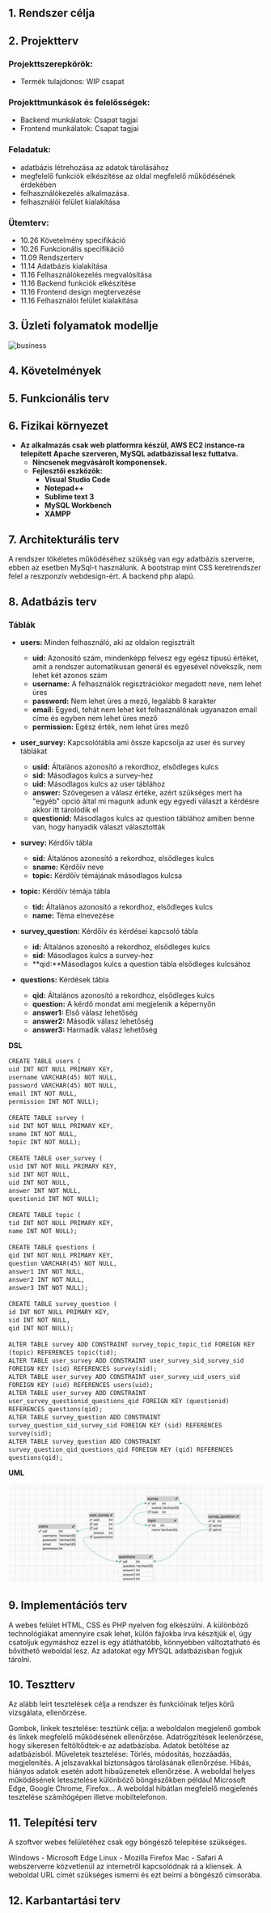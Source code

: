 ## 1. Rendszer célja

## 2. Projektterv

### Projekttszerepkörök:
  * Termék tulajdonos: WIP csapat
### Projekttmunkások és felelősségek:
  * Backend munkálatok: Csapat tagjai
  * Frontend munkálatok: Csapat tagjai

### Feladatuk: 
- adatbázis létrehozása az adatok tárolásához
- megfelelő funkciók elkészítése az oldal megfelelő működésének érdekében
- felhasználókezelés alkalmazása.
- felhasználói felület kialakítása

### Ütemterv:
 - 10.26 Követelmény specifikáció 
 - 10.26 Funkcionális specifikáció
 - 11.09 Rendszerterv
 - 11.14 Adatbázis kialakítása
 - 11.16 Felhasználókezelés megvalósítása
 - 11.16 Backend funkciók elkészítése
 - 11.16 Frontend design megtervezése
 - 11.16 Felhasználói felület kialakítása

## 3. Üzleti folyamatok modellje

![business](../docs/Picture/rend_3.png)

## 4. Követelmények

## 5. Funkcionális terv

## 6. Fizikai környezet

- **Az alkalmazás csak web platformra készül, AWS EC2 instance-ra telepített Apache szerveren, MySQL adatbázissal lesz futtatva.**
  - **Nincsenek megvásárolt komponensek.**
  - **Fejlesztői eszközök:**
    - **Visual Studio Code**
    - **Notepad++**
    - **Sublime text 3**
    - **MySQL Workbench**
    - **XAMPP**

## 7. Architekturális terv

A rendszer tökéletes működéséhez szükség van egy adatbázis szerverre, ebben az esetben MySql-t használunk. A bootstrap mint CSS keretrendszer felel a reszponzív webdesign-ért. A backend php alapú.

## 8. Adatbázis terv

### **Táblák**
- **users:** Minden felhasználó, aki az oldalon regisztrált
  - **uid:** Azonosító szám, mindenképp felvesz egy egész típusú értéket, amit a rendszer automatikusan generál és egyesével növekszik, nem lehet két azonos szám
  - **username:** A felhasználók regisztrációkor megadott neve, nem lehet üres
  - **password:** Nem lehet üres a mező, legalább 8 karakter
  - **email:** Egyedi, tehát nem lehet két felhasználónak ugyanazon email címe és egyben nem lehet üres mező
  - **permission:** Egész érték, nem lehet üres mező 

- **user_survey:** Kapcsolótábla ami össze kapcsolja az user és survey táblákat
  - **usid:** Általános azonosító a rekordhoz, elsődleges kulcs
  - **sid:** Másodlagos kulcs a survey-hez
  - **uid:** Másodlagos kulcs az user táblához
  - **answer:** Szövegesen a válasz értéke, azért szükséges mert ha "egyéb" opció által mi magunk adunk egy egyedi választ a kérdésre akkor itt tárolódik el
  - **questionid:** Másodlagos kulcs az question táblához amiben benne van, hogy hanyadik választ választották

- **survey:** Kérdőív tábla
  - **sid:** Általános azonosító a rekordhoz, elsődleges kulcs
  - **sname:** Kérdőív neve
  - **topic:** Kérdőív témájának másodlagos kulcsa
  
- **topic:** Kérdőív témája tábla
  - **tid:** Általános azonosító a rekordhoz, elsődleges kulcs
  - **name:** Téma elnevezése
  
- **survey_question:** Kérdőív és kérdései kapcsoló tábla
  - **id:** Általános azonosító a rekordhoz, elsődleges kulcs
  - **sid:** Másodlagos kulcs a survey-hez
  - **qid:**Másodlagos kulcs a question tábla elsődleges kulcsához
  
- **questions:** Kérdések tábla
  - **qid:** Általános azonosító a rekordhoz, elsődleges kulcs
  - **question:** A kérdő mondat ami megjelenik a képernyőn
  - **answer1:** Első válasz lehetőség
  - **answer2:** Második válasz lehetőség
  - **answer3:** Harmadik válasz lehetőség


**DSL**
```
CREATE TABLE users (
uid INT NOT NULL PRIMARY KEY,
username VARCHAR(45) NOT NULL,
password VARCHAR(45) NOT NULL,
email INT NOT NULL,
permission INT NOT NULL);

CREATE TABLE survey (
sid INT NOT NULL PRIMARY KEY,
sname INT NOT NULL,
topic INT NOT NULL);

CREATE TABLE user_survey (
usid INT NOT NULL PRIMARY KEY,
sid INT NOT NULL,
uid INT NOT NULL,
answer INT NOT NULL,
questionid INT NOT NULL);

CREATE TABLE topic (
tid INT NOT NULL PRIMARY KEY,
name INT NOT NULL);

CREATE TABLE questions (
qid INT NOT NULL PRIMARY KEY,
question VARCHAR(45) NOT NULL,
answer1 INT NOT NULL,
answer2 INT NOT NULL,
answer3 INT NOT NULL);

CREATE TABLE survey_question (
id INT NOT NULL PRIMARY KEY,
sid INT NOT NULL,
qid INT NOT NULL);

ALTER TABLE survey ADD CONSTRAINT survey_topic_topic_tid FOREIGN KEY (topic) REFERENCES topic(tid);
ALTER TABLE user_survey ADD CONSTRAINT user_survey_sid_survey_sid FOREIGN KEY (sid) REFERENCES survey(sid);
ALTER TABLE user_survey ADD CONSTRAINT user_survey_uid_users_uid FOREIGN KEY (uid) REFERENCES users(uid);
ALTER TABLE user_survey ADD CONSTRAINT user_survey_questionid_questions_qid FOREIGN KEY (questionid) REFERENCES questions(qid);
ALTER TABLE survey_question ADD CONSTRAINT survey_question_sid_survey_sid FOREIGN KEY (sid) REFERENCES survey(sid);
ALTER TABLE survey_question ADD CONSTRAINT survey_question_qid_questions_qid FOREIGN KEY (qid) REFERENCES questions(qid);

```
**UML**

![database](../docs/Pictures/Db_UML.png)

## 9. Implementációs terv

A webes felület HTML, CSS és PHP nyelven fog elkészülni. A különböző technológiákat amennyire csak lehet, külön fájlokba írva készítjük el, úgy csatoljuk egymáshoz ezzel is egy átláthatóbb, könnyebben változtatható és bővíthető weboldal lesz. Az adatokat egy MYSQL adatbázisban fogjuk tárolni.

## 10. Tesztterv

Az alább leírt tesztelések célja a rendszer és funkcióinak teljes körű vizsgálata, ellenőrzése.

Gombok, linkek tesztelése: tesztünk célja: a weboldalon megjelenő gombok és linkek megfelelő működésének ellenőrzése.
Adatrögzítések leelenőrzése, hogy sikeresen feltöltődtek-e az adatbázisba. 
Adatok betöltése az adatbázisból.
Műveletek tesztelése: Törlés, módosítás, hozzáadás, megjelenítés.
A jelszavakkal biztonságos tárolásának ellenőrzése.
Hibás, hiányos adatok esetén adott hibaüzenetek ellenőrzése.
A weboldal helyes működésének letesztelése különböző böngészőkben például Microsoft Edge, Google Chrome, Firefox…
A weboldal hibátlan megfelelő megjelenés tesztelése számítógépen illetve mobiltelefonon.

## 11. Telepítési terv

A szoftver webes felületéhez csak egy böngésző telepítése szükséges.

Windows - Microsoft Edge
Linux - Mozilla Firefox
Mac - Safari
A webszerverre közvetlenül az internetről kapcsolódnak rá a kliensek. A weboldal URL címét szükséges ismerni és ezt beírni a böngésző címsorába.

## 12. Karbantartási terv
